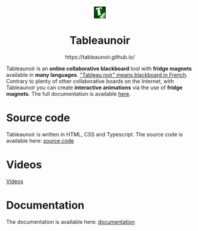 <p align="center"><a href="https://github.com/tableaunoir/tableaunoir"><img src="https://raw.githubusercontent.com/tableaunoir/.github/07db642b0a9eb55a2f992a5759f212c9c9c8e4be/favicon.svg" alt="Tableaunoir logo" height="32"/></a></p>
<h1 align="center">Tableaunoir</h1>
<p align="center">
  https://tableaunoir.github.io/
</p>

Tableaunoir is  an <b>online collaborative blackboard</b> tool with <b>fridge magnets</b> available in <b>many languages</b>. ["Tableau noir" means blackboard in French](https://www.deepl.com/translator#fr/en/Tableau%20noir). Contrary to plenty of other collaborative boards on the Internet, with Tableaunoir  you can create <b>interactive animations</b> via the use of <b>fridge magnets</b>. The full documentation is available [here](https://github.com/tableaunoir/documentation).

# Source code

Tableaunoir is written in HTML, CSS and Typescript.
The source code is available here: [source code](https://github.com/tableaunoir/tableaunoir)

# Videos

[Videos](https://www.youtube.com/playlist?list=PLBkqiBmqkRUp_gDq-Lp754QhMoNpl9Bk7)

# Documentation

The documentation is available here: [documentation](https://github.com/tableaunoir/documentation)
